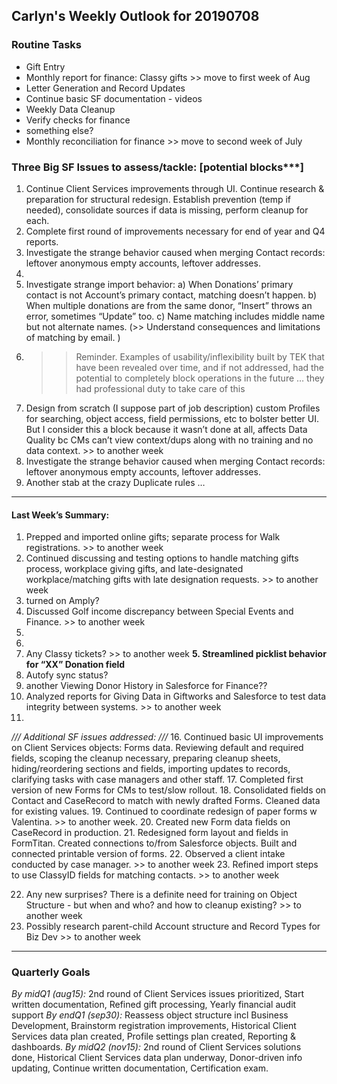 ## Carlyn's Weekly Outlook for 20190708
### Routine Tasks
* Gift Entry
* Monthly report for finance: Classy gifts >> move to first week of Aug
* Letter Generation and Record Updates
* Continue basic SF documentation - videos
* Weekly Data Cleanup
* Verify checks for finance
* something else?
* Monthly reconciliation for finance  >> move to second week of July

### Three Big SF Issues to assess/tackle: [potential blocks***]
1. Continue Client Services improvements through UI.  Continue research & preparation for structural redesign.  Establish prevention (temp if needed), consolidate sources if data is missing, perform cleanup for each.
2. Complete first round of improvements necessary for end of year and Q4 reports.
3. Investigate the strange behavior caused when merging Contact records: leftover anonymous empty accounts, leftover addresses.
4. 
5. Investigate strange import behavior: a) When Donations’ primary contact is not Account’s primary contact, matching doesn’t happen.  b) When multiple donations are from the same donor, “Insert” throws an error, sometimes “Update” too.  c) Name matching includes middle name but not alternate names.  (>> Understand consequences and limitations of matching by email. )
6. > > Reminder.  Examples of usability/inflexibility built by TEK that have been revealed over time, and if not addressed, had the potential to completely block operations in the future … they had professional duty to take care of this
7. Design from scratch (I suppose part of job description) custom Profiles for searching, object access, field permissions, etc to bolster better UI.  But I consider this a block because it wasn’t done at all, affects Data Quality bc CMs can’t view context/dups along with no training and no data context. >> to another week
8. Investigate the strange behavior caused when merging Contact records: leftover anonymous empty accounts, leftover addresses.
9. Another stab at the crazy Duplicate rules …

- - - -
#### Last Week’s Summary:
1. Prepped and imported online gifts; separate process for Walk registrations.  >> to another week
2. Continued discussing and testing options to handle matching gifts process, workplace giving gifts, and late-designated workplace/matching gifts with late designation requests. >> to another week
3. turned on Amply? 
4. Discussed Golf income discrepancy between Special Events and Finance.  >> to another week
5. 
6. 
7. Any Classy tickets?  >> to another week
**5. Streamlined picklist behavior for “XX” Donation field**
7. Autofy sync status?
8. another Viewing Donor History in Salesforce for Finance??
9. Analyzed reports for Giving Data in Giftworks and Salesforce to test data integrity between systems.  >> to another week
10. 

*/// Additional SF issues addressed: ///*
16. Continued basic UI improvements on Client Services objects: Forms data.  Reviewing default and required fields, scoping the cleanup necessary, preparing cleanup sheets, hiding/reordering sections and fields, importing updates to records, clarifying tasks with case managers and other staff.
17. Completed first version of new Forms for CMs to test/slow rollout.
18. Consolidated fields on Contact and CaseRecord to match with newly drafted Forms.  Cleaned data for existing values.
19. Continued to coordinate redesign of paper forms w Valentina. >> to another week.
20. Created new Form data fields on CaseRecord in production.
21. Redesigned form layout and fields in FormTitan.  Created connections to/from Salesforce objects.  Built and connected printable version of forms.
22. Observed a client intake conducted by case manager. >> to another week
23. Refined import steps to use ClassyID fields for matching contacts.  >> to another week

22. Any new surprises?  There is a definite need for training on Object Structure - but when and who?  and how to cleanup existing?  >> to another week
23. Possibly research parent-child Account structure and Record Types for Biz Dev >> to another week

- - - -
### Quarterly Goals
*By midQ1 (aug15):* 2nd round of Client Services issues prioritized, Start written documentation, Refined gift processing, Yearly financial audit support
*By endQ1 (sep30):* Reassess object structure incl Business Development, Brainstorm registration improvements, Historical Client Services data plan created, Profile settings plan created, Reporting & dashboards.
*By midQ2 (nov15):* 2nd round of Client Services solutions done, Historical Client Services data plan underway, Donor-driven info updating, Continue written documentation, Certification exam.